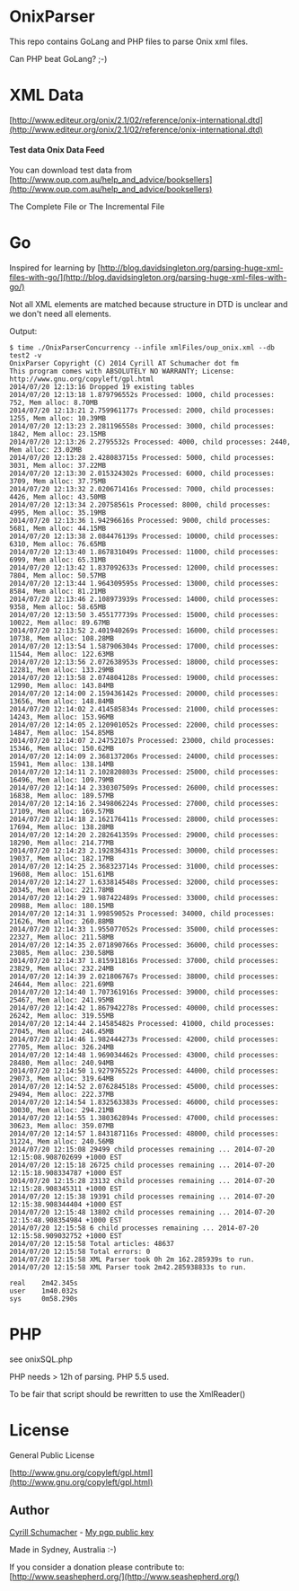 # OnixParser

This repo contains GoLang and PHP files to parse Onix xml files.

Can PHP beat GoLang? ;-)

# XML Data

[http://www.editeur.org/onix/2.1/02/reference/onix-international.dtd](http://www.editeur.org/onix/2.1/02/reference/onix-international.dtd)

#### Test data Onix Data Feed

You can download test data from [http://www.oup.com.au/help_and_advice/booksellers](http://www.oup.com.au/help_and_advice/booksellers)

The Complete File or The Incremental File

# Go

Inspired for learning by [http://blog.davidsingleton.org/parsing-huge-xml-files-with-go/](http://blog.davidsingleton.org/parsing-huge-xml-files-with-go/)

Not all XML elements are matched because structure in DTD is unclear and we don't need all elements.

Output:

```
$ time ./OnixParserConcurrency --infile xmlFiles/oup_onix.xml --db test2 -v
OnixParser Copyright (C) 2014 Cyrill AT Schumacher dot fm
This program comes with ABSOLUTELY NO WARRANTY; License: http://www.gnu.org/copyleft/gpl.html
2014/07/20 12:13:16 Dropped 19 existing tables
2014/07/20 12:13:18 1.879796552s Processed: 1000, child processes: 752, Mem alloc: 8.70MB
2014/07/20 12:13:21 2.759961177s Processed: 2000, child processes: 1255, Mem alloc: 10.39MB
2014/07/20 12:13:23 2.281196558s Processed: 3000, child processes: 1842, Mem alloc: 23.15MB
2014/07/20 12:13:26 2.2795532s Processed: 4000, child processes: 2440, Mem alloc: 23.02MB
2014/07/20 12:13:28 2.428083715s Processed: 5000, child processes: 3031, Mem alloc: 37.22MB
2014/07/20 12:13:30 2.015324302s Processed: 6000, child processes: 3709, Mem alloc: 37.75MB
2014/07/20 12:13:32 2.020671416s Processed: 7000, child processes: 4426, Mem alloc: 43.50MB
2014/07/20 12:13:34 2.20758561s Processed: 8000, child processes: 4995, Mem alloc: 35.19MB
2014/07/20 12:13:36 1.94296616s Processed: 9000, child processes: 5681, Mem alloc: 44.15MB
2014/07/20 12:13:38 2.084476139s Processed: 10000, child processes: 6310, Mem alloc: 76.65MB
2014/07/20 12:13:40 1.867831049s Processed: 11000, child processes: 6999, Mem alloc: 65.31MB
2014/07/20 12:13:42 1.837092633s Processed: 12000, child processes: 7804, Mem alloc: 50.57MB
2014/07/20 12:13:44 1.964309595s Processed: 13000, child processes: 8584, Mem alloc: 81.21MB
2014/07/20 12:13:46 2.108973939s Processed: 14000, child processes: 9358, Mem alloc: 58.65MB
2014/07/20 12:13:50 3.455177739s Processed: 15000, child processes: 10022, Mem alloc: 89.67MB
2014/07/20 12:13:52 2.401940269s Processed: 16000, child processes: 10738, Mem alloc: 108.28MB
2014/07/20 12:13:54 1.587906304s Processed: 17000, child processes: 11544, Mem alloc: 122.63MB
2014/07/20 12:13:56 2.072638953s Processed: 18000, child processes: 12281, Mem alloc: 133.29MB
2014/07/20 12:13:58 2.074804128s Processed: 19000, child processes: 12990, Mem alloc: 143.84MB
2014/07/20 12:14:00 2.159436142s Processed: 20000, child processes: 13656, Mem alloc: 148.84MB
2014/07/20 12:14:02 2.414585834s Processed: 21000, child processes: 14243, Mem alloc: 153.96MB
2014/07/20 12:14:05 2.120901052s Processed: 22000, child processes: 14847, Mem alloc: 154.85MB
2014/07/20 12:14:07 2.24752107s Processed: 23000, child processes: 15346, Mem alloc: 150.62MB
2014/07/20 12:14:09 2.368137206s Processed: 24000, child processes: 15941, Mem alloc: 138.14MB
2014/07/20 12:14:11 2.102820803s Processed: 25000, child processes: 16496, Mem alloc: 109.79MB
2014/07/20 12:14:14 2.330307509s Processed: 26000, child processes: 16838, Mem alloc: 189.57MB
2014/07/20 12:14:16 2.349806224s Processed: 27000, child processes: 17109, Mem alloc: 169.57MB
2014/07/20 12:14:18 2.162176411s Processed: 28000, child processes: 17694, Mem alloc: 138.28MB
2014/07/20 12:14:20 2.282641359s Processed: 29000, child processes: 18290, Mem alloc: 214.77MB
2014/07/20 12:14:23 2.192836431s Processed: 30000, child processes: 19037, Mem alloc: 182.17MB
2014/07/20 12:14:25 2.368323714s Processed: 31000, child processes: 19608, Mem alloc: 151.61MB
2014/07/20 12:14:27 1.633814548s Processed: 32000, child processes: 20345, Mem alloc: 221.78MB
2014/07/20 12:14:29 1.987422489s Processed: 33000, child processes: 20988, Mem alloc: 180.15MB
2014/07/20 12:14:31 1.99859052s Processed: 34000, child processes: 21626, Mem alloc: 260.88MB
2014/07/20 12:14:33 1.955077052s Processed: 35000, child processes: 22327, Mem alloc: 211.58MB
2014/07/20 12:14:35 2.071890766s Processed: 36000, child processes: 23085, Mem alloc: 230.58MB
2014/07/20 12:14:37 1.815911816s Processed: 37000, child processes: 23829, Mem alloc: 232.24MB
2014/07/20 12:14:39 2.021806767s Processed: 38000, child processes: 24644, Mem alloc: 221.69MB
2014/07/20 12:14:40 1.707361916s Processed: 39000, child processes: 25467, Mem alloc: 241.95MB
2014/07/20 12:14:42 1.867942278s Processed: 40000, child processes: 26242, Mem alloc: 319.55MB
2014/07/20 12:14:44 2.14585482s Processed: 41000, child processes: 27045, Mem alloc: 246.45MB
2014/07/20 12:14:46 1.982444273s Processed: 42000, child processes: 27705, Mem alloc: 326.24MB
2014/07/20 12:14:48 1.969034462s Processed: 43000, child processes: 28480, Mem alloc: 240.94MB
2014/07/20 12:14:50 1.927976522s Processed: 44000, child processes: 29073, Mem alloc: 319.64MB
2014/07/20 12:14:52 2.076284518s Processed: 45000, child processes: 29494, Mem alloc: 222.37MB
2014/07/20 12:14:54 1.832563383s Processed: 46000, child processes: 30030, Mem alloc: 294.21MB
2014/07/20 12:14:55 1.380362894s Processed: 47000, child processes: 30623, Mem alloc: 359.07MB
2014/07/20 12:14:57 1.843187116s Processed: 48000, child processes: 31224, Mem alloc: 240.56MB
2014/07/20 12:15:08 29499 child processes remaining ... 2014-07-20 12:15:08.908702699 +1000 EST
2014/07/20 12:15:18 26725 child processes remaining ... 2014-07-20 12:15:18.908334787 +1000 EST
2014/07/20 12:15:28 23132 child processes remaining ... 2014-07-20 12:15:28.908345311 +1000 EST
2014/07/20 12:15:38 19391 child processes remaining ... 2014-07-20 12:15:38.908344404 +1000 EST
2014/07/20 12:15:48 13802 child processes remaining ... 2014-07-20 12:15:48.908354984 +1000 EST
2014/07/20 12:15:58 6 child processes remaining ... 2014-07-20 12:15:58.909032752 +1000 EST
2014/07/20 12:15:58 Total articles: 48637
2014/07/20 12:15:58 Total errors: 0
2014/07/20 12:15:58 XML Parser took 0h 2m 162.285939s to run.
2014/07/20 12:15:58 XML Parser took 2m42.285938833s to run.

real	2m42.345s
user	1m40.032s
sys	    0m58.290s
```

# PHP

see onixSQL.php

PHP needs > 12h of parsing. PHP 5.5 used.

To be fair that script should be rewritten to use the XmlReader()

# License

General Public License

[http://www.gnu.org/copyleft/gpl.html](http://www.gnu.org/copyleft/gpl.html)

Author
------

[Cyrill Schumacher](https://github.com/SchumacherFM) - [My pgp public key](http://www.schumacher.fm/cyrill.asc)

Made in Sydney, Australia :-)

If you consider a donation please contribute to: [http://www.seashepherd.org/](http://www.seashepherd.org/)
